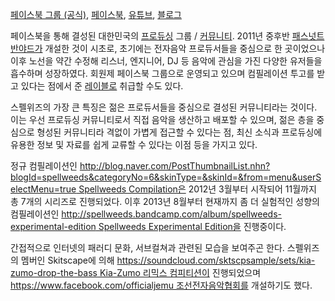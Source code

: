 [페이스북 그룹 (공식)](https://www.facebook.com/groups/Spellweeds/),
[페이스북](https://www.facebook.com/spellweeds),
[유튜브](http://www.youtube.com/user/SPELLWEEDS),
[블로그](http://spellweeds.blog.me/)

페이스북을 통해 결성된 대한민국의 [프로듀싱](/프로듀싱 "wikilink") 그룹 /
[커뮤니티](/커뮤니티 "wikilink"). 2011년 중후반 [패스넛트
반야드가](/패스넛트_반야드 "wikilink") 개설한 것이 시초로, 초기에는 전자음악
프로듀서들을 중심으로 한 곳이었으나 이후 노선을 약간 수정해 리스너, 엔지니어, DJ 등 음악에 관심을 가진 다양한 유저들을
흡수하며 성장하였다. 회원제 페이스북 그룹으로 운영되고 있으며 컴필레이션 투고를 받고 있다는 점에서 준
[레이블로](/레이블 "wikilink") 취급할 수도 있다.

스펠위즈의 가장 큰 특징은 젊은 프로듀서들을 중심으로 결성된 커뮤니티라는 것이다. 이는 우선 프로듀싱 커뮤니티로서 직접 음악을
생산하고 배포할 수 있으며, 젊은 층을 중심으로 형성된 커뮤니티라 격없이 가볍게 접근할 수 있다는 점, 최신 소식과
프로듀싱에 유용한 정보 및 자료를 쉽게 교류할 수 있다는 이점 등을 가지고 있다.

정규 컴필레이션인
[<http://blog.naver.com/PostThumbnailList.nhn?blogId=spellweeds&categoryNo=6&skinType=&skinId=&from=menu&userSelectMenu=true>
Spellweeds
Compilation은](/http://blog.naver.com/PostThumbnailList.nhn?blogId=spellweeds&categoryNo=6&skinType=&skinId=&from=menu&userSelectMenu=true_Spellweeds_Compilation "wikilink")
2012년 3월부터 시작되어 11월까지 총 7개의 시리즈로 진행되었다. 이후 2013년 8월부터 현재까지 좀 더 실험적인 성향의
컴필레이션인
[<http://spellweeds.bandcamp.com/album/spellweeds-experimental-edition>
Spellweeds Experimental
Edition을](/http://spellweeds.bandcamp.com/album/spellweeds-experimental-edition_Spellweeds_Experimental_Edition "wikilink")
진행중이다.

간접적으로 인터넷의 패러디 문화, 서브컬쳐과 관련된 모습을 보여주곤 한다. 스펠위즈의 멤버인 Skitscape에 의해
[<https://soundcloud.com/sktscpsample/sets/kia-zumo-drop-the-bass>
Kia-Zumo 리믹스
컴피티션이](/https://soundcloud.com/sktscpsample/sets/kia-zumo-drop-the-bass_Kia-Zumo_리믹스_컴피티션 "wikilink")
진행되었으며 [<https://www.facebook.com/officialjemu>
조선전자음악협회를](/https://www.facebook.com/officialjemu_조선전자음악협회 "wikilink")
개설하기도 했다.